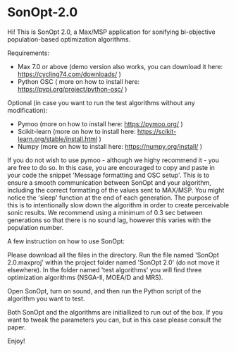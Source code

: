 # SonOpt-2.0

Hi! This is SonOpt 2.0, a Max/MSP application for sonifying bi-objective population-based optimization algorithms. 

Requirements:

- Max 7.0 or above (demo version also works, you can download it here: https://cycling74.com/downloads/ )
- Python OSC ( more on how to install here: https://pypi.org/project/python-osc/ )

Optional (in case you want to run the test algorithms without any modification):

- Pymoo (more on how to install here: https://pymoo.org/ )
- Scikit-learn (more on how to install here: https://scikit-learn.org/stable/install.html )
- Numpy (more on how to install here: https://numpy.org/install/ )


If you do not wish to use pymoo - although we highy recommend it - you are free to do so. In this case, you are encouraged to copy and paste in your code the snippet 'Message formatting and OSC setup'. This is to ensure a smooth communication between SonOpt and your algorithm, including the correct formatting of the values sent to MAX/MSP.
You might notice the 'sleep' function at the end of each generation. The purpose of this is to intentionally slow down the algorithm in order to create perceivable sonic results. We recommend using a minimum of 0.3 sec between generations so that there is no sound lag, however this varies with the population number.

A few instruction on how to use SonOpt:

Please download all the files in the directory. Run the file named 'SonOpt 2.0.maxproj' within the project folder named 'SonOpt 2.0' (do not move it elsewhere). In the folder named 'test algorithms' you will find three optimization algorithms (NSGA-II, MOEA/D and MRS).

Open SonOpt, turn on sound, and then run the Python script of the algorithm you want to test.

Both SonOpt and the algorithms are initiallized to run out of the box. If you want to tweak the parameters you can, but in this case please consult the paper.

Enjoy!
